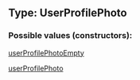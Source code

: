 ## Type: UserProfilePhoto  

### Possible values (constructors):

[userProfilePhotoEmpty](../constructors/userProfilePhotoEmpty.md)  

[userProfilePhoto](../constructors/userProfilePhoto.md)  


